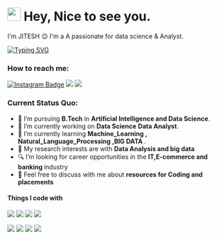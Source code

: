 

<h1><img src="https://emojis.slackmojis.com/emojis/images/1531849430/4246/blob-sunglasses.gif?1531849430" width="30"/> Hey, Nice to see you.</h1>

I'm JITESH 😉 I'm a A passionate for data science & Analyst.

[![Typing SVG](https://readme-typing-svg.herokuapp.com?vCenter=true&width=500&lines=Artificial+Intelligence;Data+Science;Data+analyst )](https://git.io/typing-svg)

### How to reach me: 
[![Instagram Badge](https://img.shields.io/badge/Instagram-E4405F?style=for-the-badge&logo=instagram&logoColor=white)](https://instagram.com/jitesh_bawaskar)
<img src="https://img.shields.io/badge/-jiteshbawaskar05@gmail.com-7B83EB?&style=for-the-badge&logo=Microsoft-outlook&logoColor=white" ></a> <a href="https://www.linkedin.com/in/jitesh-bawaskar-44a908293/">
<img src="https://img.shields.io/badge/jitesh-%230077B5.svg?&style=for-the-badge&logo=linkedin&logoColor=white" ></a> 



### Current Status Quo:

- 💼 I’m pursuing <strong>B.Tech</strong> in <strong> Artificial Intelligence and Data Science</strong>.
- 🔭 I’m currently working on <strong>Data Science</strong> <strong>Data Analyst</strong>.
- 🌱 I’m currently learning <strong>Machine_Learning , Natural_Language_Processing ,BIG DATA </strong>.
- 🤔 My research interests are with <strong>Data Analysis and big data </strong>
- 🔍 I’m looking for career opportunities in the <strong>IT,E-commerce and banking </strong> industry
- 💬 Feel free to discuss with me about <strong> resources for Coding and placements</strong>



#### Things I code with
<img src="https://img.shields.io/badge/c++%20-%2300599C.svg?&style=for-the-badge&logo=c%2B%2B&logoColor=white"> <img src="https://img.shields.io/badge/python%20-%2314354C.svg?&style=for-the-badge&logo=python&logoColor=white"> <img src="https://img.shields.io/badge/git%20-%23F05032.svg?&style=for-the-badge&logo=git&logoColor=white"/>   <img src="http://img.shields.io/badge/-VS%20Code-000000?style=for-the-badge&logo=Visual-studio-code&logoColor=blue"> 

<img src="https://img.shields.io/badge/Machine_Learning%20-%23777BB4.svg?&style=for-the-badge&logo&logoColor=white">  <img src="https://img.shields.io/badge/Deeep_Learning%20-%23E00033.svg?&style=for-the-badge&logo=ether&logoColor=white"/>  <img src="https://img.shields.io/badge/Natural_Language_Processing%20-%2300599C.svg?&style=for-the-badge&logoColor=white">  <img src="https://img.shields.io/badge/OpenCV%20-%23323330.svg?&style=for-the-badge&logoColor=%23F7DF1E">
